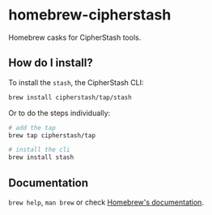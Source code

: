 # homebrew-cipherstash

Homebrew casks for CipherStash tools.

## How do I install?

To install the `stash`, the CipherStash CLI:

``` bash
brew install cipherstash/tap/stash
```

Or to do the steps individually:

``` bash
# add the tap
brew tap cipherstash/tap

# install the cli
brew install stash
```

## Documentation

`brew help`, `man brew` or check [Homebrew's documentation](https://docs.brew.sh).
